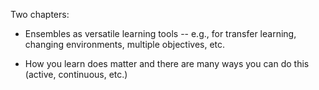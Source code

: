 
Two chapters:

- Ensembles as versatile learning tools -- e.g., for transfer learning, changing environments, multiple objectives, etc.

- How you learn does matter and there are many ways you can do this
(active, continuous, etc.)
